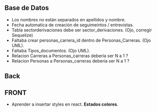 ## Base de Datos

- Los nombres no están separados en apellidos y nombre.
- Fecha automatica de creación de seguimeintos / entrevistas.
- Tabla sectorderivaciones debe ser sector_derivaciones. (Ojo, corregir Sequelize)
- Faltaba crear personas_carrera_id dentro de Personas_Carreras. (Ojo UML).
- Faltaba Tipos_documentos. (Ojo UML).
- Relacion Carreras a Personas_carreras debería ser N a 1 ?
- Relacion Personas a Personas_carreras debería ser N a 1 ?

## Back

## FRONT

- Aprender a insertar styles en react. **Estados colores**.
